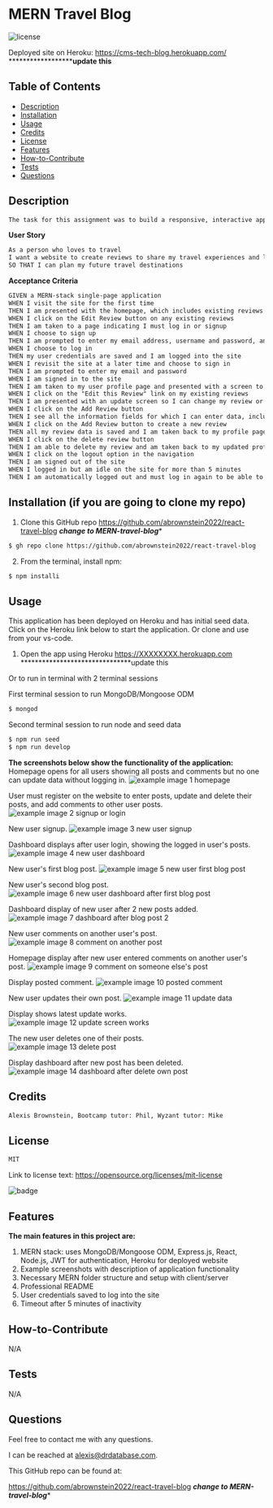 # MERN Travel Blog
![license](https://img.shields.io/badge/license-MIT-black)

Deployed site on Heroku:
https://cms-tech-blog.herokuapp.com/ ******************************update this************
     
## Table of Contents

- [Description](#description)
- [Installation](#installation)
- [Usage](#usage)
- [Credits](#credits)
- [License](#license)
- [Features](#features)
- [How-to-Contribute](#how-to-contribute)
- [Tests](#tests)
- [Questions](#questions)

## Description
```md
The task for this assignment was to build a responsive, interactive application using GraphQL with a node.js and express.js server, and JWT (JSON Web Token) for authentication.  We used MongoDB and the Mongoose ODM for the database, and queries and mutations for retrieving, adding, updating, and deleting data.  The application was deployed to Heroku with seed data.
```

**User Story**
```md
As a person who loves to travel
I want a website to create reviews to share my travel experiences and learn from the travel experiences of others
SO THAT I can plan my future travel destinations

```

**Acceptance Criteria**

```md
GIVEN a MERN-stack single-page application
WHEN I visit the site for the first time
THEN I am presented with the homepage, which includes existing reviews if any have been posted, and navigation buttons to login or signup
WHEN I click on the Edit Review button on any existing reviews
THEN I am taken to a page indicating I must log in or signup
WHEN I choose to sign up
THEN I am prompted to enter my email address, username and password, and then I am logged into the site
WHEN I choose to log in
THEN my user credentials are saved and I am logged into the site
WHEN I revisit the site at a later time and choose to sign in
THEN I am prompted to enter my email and password
WHEN I am signed in to the site
THEN I am taken to my user profile page and presented with a screen to add new reviews or update existing reviews that I created (if any)
WHEN I click on the "Edit this Review" link on my existing reviews
THEN I am presented with an update screen so I can change my review or I can delete the review entirely
WHEN I click on the Add Review button
THEN I see all the information fields for which I can enter data, including rating the place I am reviewing
WHEN I click on the Add Review button to create a new review
THEN all my review data is saved and I am taken back to my profile page and can see the new review I just created
WHEN I click on the delete review button
THEN I am able to delete my review and am taken back to my updated profile page
WHEN I click on the logout option in the navigation
THEN I am signed out of the site
WHEN I logged in but am idle on the site for more than 5 minutes
THEN I am automatically logged out and must log in again to be able to add new reviews and update/delete my existing reviews
```

## Installation  (if you are going to clone my repo)
<!-- audience is other developers -->

1. Clone this GitHub repo https://github.com/abrownstein2022/react-travel-blog  ***change to MERN-travel-blog****
<!-- Check out the gh cli tool from github -->
```bash  
$ gh repo clone https://github.com/abrownstein2022/react-travel-blog   ***change to MERN-travel-blog****
```

2. From the terminal, install npm:
```bash
$ npm installi
``` 

<!-- [] implies user input 
 mysql> restaurant_mgr < C:\[filename].sql
-->


## Usage  
This application has been deployed on Heroku and has initial seed data.  Click on the Heroku link below to start the application.  Or clone and use from your vs-code.

1. Open the app using Heroku https://XXXXXXXX.herokuapp.com *******************************update this


Or to run in terminal with 2 terminal sessions

First terminal session to run MongoDB/Mongoose ODM
```bash
$ mongod
```

Second terminal session to run node and seed data
```bash
$ npm run seed
$ npm run develop
```

**The screenshots below show the functionality of the application:**<br>
Homepage opens for all users showing all posts and comments but no one can update data without logging in.
![example image 1 homepage](./public/images/ch14-screen1-homepage.png)

User must register on the website to enter posts, update and delete their posts, and add comments to other user posts.
![example image 2 signup or login](./public/images/ch14-screen2-signup-or-login.png)

New user signup.
![example image 3 new user signup](./public/images/ch14-screen3-new-user-signup.png)

Dashboard displays after user login, showing the logged in user's posts.
![example image 4 new user dashboard](./public/images/ch14-screen4-new-user-dashboard.png)

New user's first blog post.
![example image 5 new user first blog post](./public/images/ch14-screen5-new-user-first-blog-post.png)

New user's second blog post.
![example image 6 new user dashboard after first blog post](./public/images/ch14-screen6-new-user-dashboard-after-first-blog-post.png)

Dashboard display of new user after 2 new posts added.
![example image 7 dashboard after blog post 2](./public/images/ch14-screen7-dashboard-after-post-2.png)

New user comments on another user's post.
![example image 8 comment on another post](./public/images/ch14-screen8-comment-on-another-post.png)

Homepage display after new user entered comments on another user's post.
![example image 9 comment on someone else's post](./public/images/ch14-screen9-comment-on-someone-elses-post.png)

Display posted comment.
![example image 10 posted comment](./public/images/ch14-screen10-posted-comment.png)

New user updates their own post.
![example image 11 update data](./public/images/ch14-screen11-update-data.png)

Display shows latest update works.
![example image 12 update screen works](./public/images/ch14-screen12-update-works.png)

The new user deletes one of their posts.<br>
![example image 13 delete post](./public/images/ch14-screen13-delete-post.png)

Display dashboard after new post has been deleted.
![example image 14 dashboard after delete own post](./public/images/ch14-screen14-dashboard-after-delete.png)
  

## Credits

```md
Alexis Brownstein, Bootcamp tutor: Phil, Wyzant tutor: Mike
```

## License

 ```md
 MIT 
```

Link to license text:
https://opensource.org/licenses/mit-license


![badge](https://img.shields.io/badge/license-mit-black)


## Features 

<!-- 
# h1
###### h6
**bold**
*italic*
_underline_

| key | value |
|-|-|
| name | 'bob' |


- list
- items

1. numberd
1. list
1. all ones - automatic numbering
Features for *future* development
 -->
**The main features in this project are:**<br> 
1. MERN stack: uses MongoDB/Mongoose ODM, Express.js, React, Node.js, JWT for authentication, Heroku for deployed website
1. Example screenshots with description of application functionality 
1. Necessary MERN folder structure and setup with client/server 
1. Professional README
1. User credentials saved to log into the site
1. Timeout after 5 minutes of inactivity
## How-to-Contribute

N/A

## Tests
N/A

## Questions

Feel free to contact me with any questions.

I can be reached at alexis@drdatabase.com.

This GitHub repo can be found at:
  
https://github.com/abrownstein2022/react-travel-blog  ***change to MERN-travel-blog****


